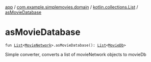 [app](../../index.md) / [com.example.simplemovies.domain](../index.md) / [kotlin.collections.List](index.md) / [asMovieDatabase](./as-movie-database.md)

# asMovieDatabase

`fun `[`List`](https://kotlinlang.org/api/latest/jvm/stdlib/kotlin.collections/-list/index.html)`<`[`MovieNetwork`](../-movie-network/index.md)`>.asMovieDatabase(): `[`List`](https://kotlinlang.org/api/latest/jvm/stdlib/kotlin.collections/-list/index.html)`<`[`MovieDb`](../../com.example.simplemovies.database/-movie-db/index.md)`>`

Simple converter, converts a list of movieNetwork objects to movieDb

